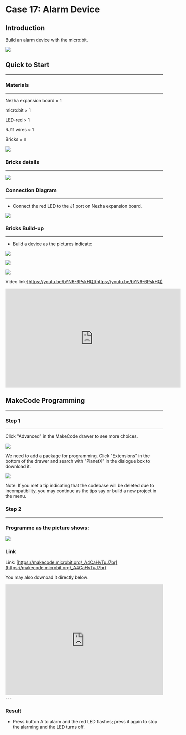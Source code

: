 # Case 17: Alarm Device

## Introduction 
Build an alarm device with the micro:bit. 



![](./images/case_17_01.png)


## Quick to Start 
---

### Materials
---
Nezha expansion board × 1

micro:bit × 1

LED-red  × 1

RJ11 wires × 1

Bricks × n


![](./images/case_17_02.png)

### Bricks details
---

![](./images/Bricks_case_17.png)




### Connection Diagram
---
- Connect the red LED to the J1 port on Nezha expansion board. 


![](./images/)


### Bricks Build-up 
---
- Build a device as the pictures indicate: 

![](./images/)

![](./images/)

![](./images/)


Video link:[https://youtu.be/bYN6-6PskHQ](https://youtu.be/bYN6-6PskHQ)

<iframe width="560" height="315" src="https://www.youtube.com/embed/bYN6-6PskHQ" frameborder="0" allow="accelerometer; autoplay; clipboard-write; encrypted-media; gyroscope; picture-in-picture" allowfullscreen></iframe>

## MakeCode Programming
---


### Step 1
---

Click "Advanced" in the MakeCode drawer to see more choices. 

![](./images/case_01_10.png)

We need to add a package for programming. Click "Extensions" in the bottom of the drawer and search with "PlanetX" in the dialogue box to download it. 

![](./images/case_01_11.png)



Note: If you met a tip indicating that the codebase will be deleted due to incompatibility, you may continue as the tips say or build a new project in the menu. 

### Step 2
---

### Programme as the picture shows: 


![](./images/case_17_15.png)

### Link
Link: [https://makecode.microbit.org/_A4CaHvTuJ7br](https://makecode.microbit.org/_A4CaHvTuJ7br)

You may also downoad it directly below: 

<div style="position:relative;height:0;padding-bottom:70%;overflow:hidden;"><iframe style="position:absolute;top:0;left:0;width:100%;height:100%;" src="https://makecode.microbit.org/#pub:_A4CaHvTuJ7br" frameborder="0" sandbox="allow-popups allow-forms allow-scripts allow-same-origin"></iframe></div>  
---

### Result
- Press button A to alarm and the red LED flashes; press it again to stop the alarming and the LED turns off. 

